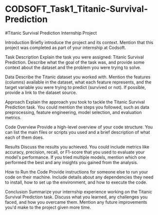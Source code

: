 # CODSOFT_Task1_Titanic-Survival-Prediction
#Titanic Survival Prediction Internship Project

Introduction Briefly introduce the project and its context. Mention that this project was completed as part of your internship at Codsoft.

Task Description Explain the task you were assigned: Titanic Survival Prediction. Describe what the goal of the task was, and provide some context about the dataset and the problem you were trying to solve.

Data Describe the Titanic dataset you worked with. Mention the features (columns) available in the dataset, what each feature represents, and the target variable you were trying to predict (survived or not). If possible, provide a link to the dataset source.

Approach Explain the approach you took to tackle the Titanic Survival Prediction task. You could mention the steps you followed, such as data preprocessing, feature engineering, model selection, and evaluation metrics.

Code Overview Provide a high-level overview of your code structure. You can list the main files or scripts you used and a brief description of what each of them does.

Results Discuss the results you achieved. You could include metrics like accuracy, precision, recall, or F1-score that you used to evaluate your model's performance. If you tried multiple models, mention which one performed the best and any insights you gained from the analysis.

How to Run the Code Provide instructions for someone else to run your code on their machine. Include details about any dependencies they need to install, how to set up the environment, and how to execute the code.

Conclusion Summarize your internship experience working on the Titanic Survival Prediction task. Discuss what you learned, any challenges you faced, and how you overcame them. Mention any future improvements you'd make to the project given more time.
